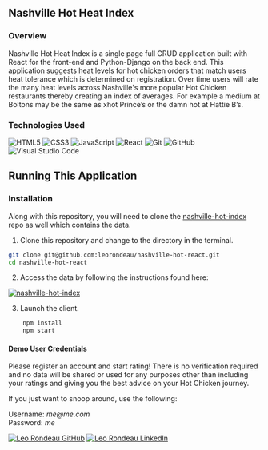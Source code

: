 ## Nashville Hot Heat Index


### Overview
Nashville Hot Heat Index is a single page full CRUD application built with React for the front-end and Python-Django on the back end. This application suggests heat levels for hot chicken orders that match users heat tolerance which is determined on registration. Over time users will rate the many heat levels across Nashville's more popular Hot Chicken restaurants thereby creating an index of averages. For example a medium at Boltons may be the same as xhot Prince’s or the damn hot at Hattie B’s. 

### Technologies Used

![HTML5](https://img.shields.io/badge/html5%20-%23E34F26.svg?&style=for-the-badge&logo=html5&logoColor=white) ![CSS3](https://img.shields.io/badge/css3%20-%231572B6.svg?&style=for-the-badge&logo=css3&logoColor=white) ![JavaScript](https://img.shields.io/badge/javascript%20-%23323330.svg?&style=for-the-badge&logo=javascript&logoColor=%23F7DF1E) ![React](https://img.shields.io/badge/react%20-%2320232a.svg?&style=for-the-badge&logo=react&logoColor=%2361DAFB) ![Git](https://img.shields.io/badge/git%20-%23F05033.svg?&style=for-the-badge&logo=git&logoColor=white) ![GitHub](https://img.shields.io/badge/github%20-%23121011.svg?&style=for-the-badge&logo=github&logoColor=white) ![Visual Studio Code](https://img.shields.io/badge/VSCode%20-%23007ACC.svg?&style=for-the-badge&logo=visual-studio-code&logoColor=white)

## Running This Application

### Installation

Along with this repository, you will need to clone the [nashville-hot-index](https://github.com/leorondeau/nashville-hot-index) repo as well which contains the data.

1. Clone this repository and change to the directory in the terminal.

```sh
git clone git@github.com:leorondeau/nashville-hot-react.git
cd nashville-hot-react
```

2. Access the data by following the instructions found here:

<a href="https://github.com/leorondeau/nashville-hot-index" target="_blank"><img src="https://img.shields.io/badge/server repo%20-%2375120e.svg?&style=for-the-badge&&logoColor=white" alt="nashville-hot-index" style="height: auto !important; width: auto !important;" /></a>

3. Launch the client.

```sh
    npm install
    npm start
```

#### Demo User Credentials

  
Please register an account and start rating! There is no verification required and no data will be shared or used for any purposes other than including your ratings and giving you the best advice on your Hot Chicken journey.

If you just want to snoop around, use the following:

<p>
Username: <i>me@me.com</i>
<br>
Password: <i>me</i>


<a href="https://github.com/leorondeau" target="_blank"><img src="https://img.shields.io/badge/github%20-%23121011.svg?&style=for-the-badge&logo=github&logoColor=white" alt="Leo Rondeau GitHub" style="height: auto !important;width: auto !important;" /></a> <a href="https://www.linkedin.com/in/leo-rondeau/" target="_blank"><img src="https://img.shields.io/badge/linkedin%20-%230077B5.svg?&style=for-the-badge&logo=linkedin&logoColor=white" alt="Leo Rondeau LinkedIn" style="height: auto !important;width: auto !important;" /></a>



